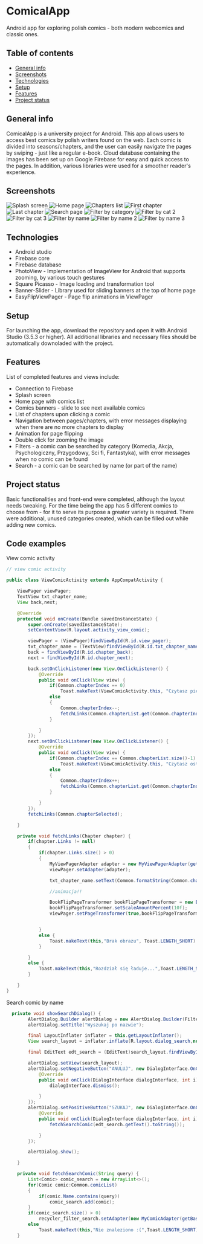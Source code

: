 # ComicalApp
Android app for exploring polish comics - both modern webcomics and classic ones.

## Table of contents
* [General info](#general-info)
* [Screenshots](#screenshots)
* [Technologies](#technologies)
* [Setup](#setup)
* [Features](#features)
* [Project status](#project-status)

## General info


ComicalApp is a university project for Android. This app allows users to access best comics by polish writers found on the web. Each comic is divided into seasons/chapters, and the user can easily navigate the pages by swiping - just like a regular e-book. Cloud database containing the images has been set up on Google Firebase for easy and quick access to the pages. In addition, various libraries were used for a smoother reader's experience.

## Screenshots

![Splash screen](./screenshots/1.png)
![Home page](./screenshots/2.png)
![Chapters list](./screenshots/13.png)
![First chapter](./screenshots/3.png)
![Last chapter](./screenshots/4.png)
![Search page](./screenshots/5.png)
![Filter by category](./screenshots/6.png)
![Filter by cat 2](./screenshots/7.png)
![Filter by cat 3](./screenshots/8.png)
![Filter by name](./screenshots/9.png)
![Filter by name 2](./screenshots/10.png)
![Filter by name 3](./screenshots/11.png)

## Technologies

* Android studio
* Firebase core
* Firebase database
* PhotoView - Implementation of ImageView for Android that supports zooming, by various touch gestures
* Square Picasso - Image loading and transformation tool 
* Banner-Slider - Library used for sliding banners at the top of home page
* EasyFlipViewPager - Page flip animations in ViewPager 

## Setup 

For launching the app, download the repository and open it with Android Studio (3.5.3 or higher). All additional libraries and necessary files should be automatically downoladed with the project.

## Features 
List of completed features and views include: 

* Connection to Firebase 
* Splash screen
* Home page with comics list
* Comics banners - slide to see next available comics
* List of chapters upon clicking a comic
* Navigation between pages/chapters, with error messages displaying when there are no more chapters to display
* Animation for page flipping
* Double click for zooming the image
* Filters - a comic can be searched by category (Komedia, Akcja, Psychologiczny, Przygodowy, Sci fi, Fantastyka), with error messages when no comic can be found
* Search - a comic can be searched by name (or part of the name)


## Project status

Basic functionalities and front-end were completed, although the layout needs tweaking. For the time being the app has 5 different comics to choose from - for it to serve its purpose a greater variety is required. There were additional, unused categories created, which can be filled out while adding new comics.  

## Code examples

View comic activity

```java
// view comic activity

public class ViewComicActivity extends AppCompatActivity {

    ViewPager viewPager;
    TextView txt_chapter_name;
    View back,next;

    @Override
    protected void onCreate(Bundle savedInstanceState) {
        super.onCreate(savedInstanceState);
        setContentView(R.layout.activity_view_comic);

        viewPager = (ViewPager)findViewById(R.id.view_pager);
        txt_chapter_name = (TextView)findViewById(R.id.txt_chapter_name);
        back = findViewById(R.id.chapter_back);
        next = findViewById(R.id.chapter_next);

        back.setOnClickListener(new View.OnClickListener() {
            @Override
            public void onClick(View view) {
                if(Common.chapterIndex == 0)
                    Toast.makeText(ViewComicActivity.this, "Czytasz pierwszy rozdzial", Toast.LENGTH_SHORT).show();
                else
                {
                    Common.chapterIndex--;
                    fetchLinks(Common.chapterList.get(Common.chapterIndex));
                }

            }
        });
        next.setOnClickListener(new View.OnClickListener() {
            @Override
            public void onClick(View view) {
                if(Common.chapterIndex == Common.chapterList.size()-1)
                    Toast.makeText(ViewComicActivity.this, "Czytasz ostatni rozdzial", Toast.LENGTH_SHORT).show();
                else
                {
                    Common.chapterIndex++;
                    fetchLinks(Common.chapterList.get(Common.chapterIndex));
                }

            }
        });
        fetchLinks(Common.chapterSelected);

    }

    private void fetchLinks(Chapter chapter) {
        if(chapter.Links != null)
        {
            if(chapter.Links.size() > 0)
            {
                MyViewPagerAdapter adapter = new MyViewPagerAdapter(getBaseContext(),chapter.Links);
                viewPager.setAdapter(adapter);

                txt_chapter_name.setText(Common.formatString(Common.chapterSelected.Name));

                //animacja!!

                BookFlipPageTransformer bookFlipPageTransformer = new BookFlipPageTransformer();
                bookFlipPageTransformer.setScaleAmountPercent(10f);
                viewPager.setPageTransformer(true,bookFlipPageTransformer);


            }
            else {
                Toast.makeText(this,"Brak obrazu", Toast.LENGTH_SHORT).show();
            }

        }
        else {
            Toast.makeText(this,"Rozdział się ładuje...",Toast.LENGTH_SHORT).show();
        }

    }
}
```

Search comic by name
```java
  private void showSearchDialog() {
        AlertDialog.Builder alertDialog = new AlertDialog.Builder(FilterSearchActivity.this);
        alertDialog.setTitle("Wyszukaj po nazwie");

        final LayoutInflater inflater = this.getLayoutInflater();
        View search_layout = inflater.inflate(R.layout.dialog_search,null);

        final EditText edt_search = (EditText)search_layout.findViewById(R.id.edt_search);

        alertDialog.setView(search_layout);
        alertDialog.setNegativeButton("ANULUJ", new DialogInterface.OnClickListener() {
            @Override
            public void onClick(DialogInterface dialogInterface, int i) {
                dialogInterface.dismiss();

            }
        });
        alertDialog.setPositiveButton("SZUKAJ", new DialogInterface.OnClickListener() {
            @Override
            public void onClick(DialogInterface dialogInterface, int i) {
                fetchSearchComic(edt_search.getText().toString());

            }
        });

        alertDialog.show();

    }

    private void fetchSearchComic(String query) {
        List<Comic> comic_search = new ArrayList<>();
        for(Comic comic:Common.comicList)
        {
            if(comic.Name.contains(query))
                comic_search.add(comic);
        }
        if(comic_search.size() > 0)
            recycler_filter_search.setAdapter(new MyComicAdapter(getBaseContext(),comic_search));
        else
            Toast.makeText(this,"Nie znaleziono :(",Toast.LENGTH_SHORT).show();
    }
```





